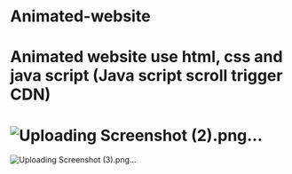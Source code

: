 # Animated-website
# Animated website use html, css and java script (Java script scroll trigger CDN)

# ![Uploading Screenshot (2).png…]()
![Uploading Screenshot (3).png…]()
